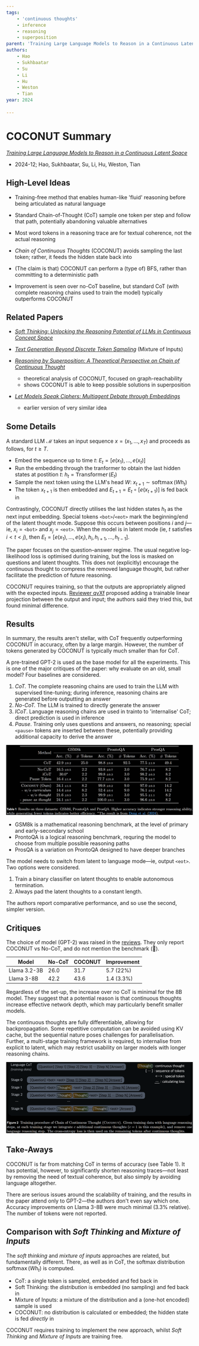 ```yaml
---
tags:
    - 'continuous thoughts'
    - inference
    - reasoning
    - superposition
parent: 'Training Large Language Models to Reason in a Continuous Latent Space'
authors:
    - Hao
    - Sukhbaatar
    - Su
    - Li
    - Hu
    - Weston
    - Tian
year: 2024

---
```

# COCONUT Summary

[*Training Large Language Models to Reason in a Continuous Latent Space*](https://arxiv.org/abs/2412.06769)

-   2024-12; Hao, Sukhbaatar, Su, Li, Hu, Weston, Tian

## High-Level Ideas

-   Training-free method that enables human-like 'fluid' reasoning before being articulated as natural language

-   Standard Chain-of-Thought (CoT) sample one token per step and follow that path, potentially abandoning valuable alternatives

-   Most word tokens in a reasoning trace are for textual coherence, not the actual reasoning

-   *Chain of Continuous Thoughts* (COCONUT) avoids sampling the last token; rather, it feeds the hidden state back into

-   (The claim is that) COCONUT can perform a (type of) BFS, rather than committing to a deterministic path

-   Improvement is seen over no-CoT baseline, but standard CoT (with complete reasoning chains used to train the model) typically outperforms COCONUT

## Related Papers

-   [*Soft Thinking: Unlocking the Reasoning Potential of LLMs in Continuous Concept Space*](http://arxiv.org/abs/2505.15778)

-   [*Text Generation Beyond Discrete Token Sampling*](https://arxiv.org/abs/2505.14827) (Mixture of Inputs)

-   [*Reasoning by Superposition: A Theoretical Perspective on Chain of Continuous Thought*](http://arxiv.org/abs/2505.12514)
    -   theoretical analysis of COCONUT, focused on graph-reachability
    -   shows COCONUT is able to keep possible solutions in superposition

-   [*Let Models Speak Ciphers: Multiagent Debate through Embeddings*](http://arxiv.org/abs/2310.06272)
    -   earlier version of very similar idea


## Some Details

A standard LLM $\mathcal M$ takes an input sequence $x = (x_1, ..., x_T)$ and proceeds as follows, for $t \ge T$.

-   Embed the sequence up to time $t$: $E_t = [e(x_1), ..., e(x_t)]$
-   Run the embedding through the tranformer to obtain the last hidden states at postition $t$: $h_t = \mathop{\mathsf{Transformer}}(E_t)$
-   Sample the next token using the LLM's head $W$: $x_{t+1} \sim \mathop{\mathsf{softmax}}(W h_t)$
-   The token $x_{t+1}$ is then embedded and $E_{t+1} = E_t \circ [e(x_{t+1})]$ is fed back in

Contrastingly, COCONUT directly utilises the last hidden states $h_t$ as the next input embedding. Special tokens `<bot>`/`<eot>` mark the beginning/end of the latent thought mode. Suppose this occurs between positions $i$ and $j$—ie, $x_i = \texttt{<bot>}$ and $x_j = \texttt{<eot>}$. When the model is in latent mode (ie, $t$ satisfies $i < t < j$), then $E_t = [e(x_1), ..., e(x_i), h_i, h_{i+1}, ..., h_{t-1}]$.

The paper focuses on the question–answer regime. The usual negative log-likelihood loss is optimised during training, but the loss is masked on questions and latent thoughts. This does not (explicitly) encourage the continuous thought to compress the removed language thought, but rather facilitate the prediction of future reasoning.

COCONUT requires training, so that the outputs are appropriately aligned with the expected inputs. [Reviewer qvXf](https://openreview.net/forum?id=tG4SgayTtk&noteId=mGtiMqDgqU) proposed adding a trainable linear projection between the output and input; the authors said they tried this, but found minimal difference.

## Results

In summary, the results aren't stellar, with CoT frequently outperforming COCONUT in accuracy, often by a large margin. However, the number of tokens generated by COCONUT is typically much smaller than for CoT.

A pre-trained GPT-2 is used as the base model for all the experiments. This is one of the major critiques of the paper: why evaluate on an old, small model? Four baselines are considered.

1.  *CoT.* The complete reasoning chains are used to train the LLM with supervised tine-tuning; during inference, reasoning chains are generated before outputting an answer
2.  *No-CoT.* The LLM is trained to directly generate the answer
3.  *ICoT*. Language reasoning chains are used in trainto to 'internalise' CoT; direct prediction is used in inference
4.  *Pause*. Training only uses questions and answers, no reasoning; special `<pause>` tokens are inserted between these, potentially providing additional capacity to derive the answer

![evaluation table](attachments/COCONUT%20-%20Evaluation.png)

-   GSM8k is a mathematical reasoning benchmark, at the level of primary and early-secondary school
-   ProntoQA is a logical reasoning benchmark, requring the model to choose from multiple possible reasoning paths
-   ProsQA is a variation on ProntoQA designed to have deeper branches

The model needs to switch from latent to language mode—ie, output `<eot>`. Two options were considered.

1.  Train a binary classifier on latent thoughts to enable autonomous termination.
2.  Always pad the latent thoughts to a constant length.

The authors report comparative performance, and so use the second, simpler version.


## Critiques

The choice of model (GPT-2) was raised in the [reviews](https://openreview.net/forum?id=tG4SgayTtk). They only report COCONUT vs No-CoT, and do not mention the benchmark (🤦).

| Model        | No-CoT | COCONUT | Improvement |
| ------------ | ------ | ------- | ----------- |
| Llama 3.2-3B | 26.0 | 31.7 | 5.7 (22%) |
| Llama 3-8B   | 42.2 | 43.6 | 1.4 (3.3%) |

Regardless of the set-up, the increase over no CoT is minimal for the 8B model. They suggest that a potential reason is that continuous thoughts increase effective network depth, which may particularly benefit smaller models.

The continuous thoughts are fully differentiable, allowing for backpropagation. Some repetitive computation can be avoided using KV cache, but the sequential nature poses challenges for parallelisation. Further, a multi-stage training framework is required, to internalise from explicit to latent, which may restrict usability on larger models with longer reasoning chains.

![training procedure](attachments/COCONUT%20-%20Training.png)


## Take-Aways

COCONUT is far from matching CoT in terms of accuracy (see Table 1). It has potential, however, to significantly shorten reasoning traces—not least by removing the need of textual coherence, but also simply by avoiding language altogether.

There are serious issues around the scalability of training, and the results in the paper attend only to GPT-2—the authors don't even say which one. Accuracy improvements on Llama 3-8B were much minimal (3.3% relative). The number of tokens were not reported.


## Comparison with *Soft Thinking* and *Mixture of Inputs*

The *soft thinking* and *mixture of inputs* approaches are related, but fundamentally different. There, as well as in CoT, the softmax distribution $\mathop{\mathsf{softmax}}(W h_t)$ is computed.

-   CoT: a single token is sampled, embedded and fed back in
-   Soft Thinking: the *distribution* is embedded (no sampling) and fed back in
-   Mixture of Inputs: a mixture of the distribution and a (one-hot encoded) sample is used
-   COCONUT: no distribution is calculated or embedded; the hidden state is fed *directly* in

COCONUT requires training to implement the new approach, whilst *Soft Thinking* and *Mixture of Inputs* are training free.